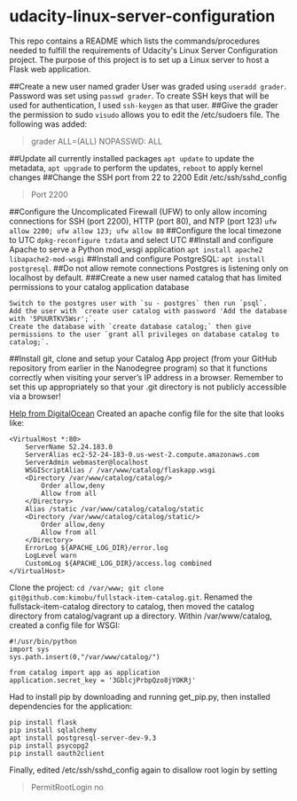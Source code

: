 # udacity-linux-server-configuration
This repo contains a README which lists the commands/procedures needed to fulfill the requirements of Udacity's Linux Server Configuration project. The purpose of this project is to set up a Linux server to host a Flask web application.

##Create a new user named grader
User was graded using `useradd grader`. Password was set using `passwd grader`. To create SSH keys that will be used for authentication, I used `ssh-keygen` as that user.
##Give the grader the permission to sudo
`visudo` allows you to edit the /etc/sudoers file. The following was added: 
>grader  ALL=(ALL) NOPASSWD: ALL

##Update all currently installed packages
`apt update` to update the metadata, `apt upgrade` to perform the updates, `reboot` to apply kernel changes
##Change the SSH port from 22 to 2200
Edit /etc/ssh/sshd_config 
>Port 2200

##Configure the Uncomplicated Firewall (UFW) to only allow incoming connections for SSH (port 2200), HTTP (port 80), and NTP (port 123)
`ufw allow 2200; ufw allow 123; ufw allow 80`
##Configure the local timezone to UTC
`dpkg-reconfigure tzdata` and select UTC
##Install and configure Apache to serve a Python mod_wsgi application
`apt install apache2 libapache2-mod-wsgi`
##Install and configure PostgreSQL:
`apt install postgresql`. 
##Do not allow remote connections
Postgres is listening only on localhost by default.
###Create a new user named catalog that has limited permissions to your catalog application database

    Switch to the postgres user with `su - postgres` then run `psql`. 
    Add the user with `create user catalog with password 'Add the database with '5PUURTKV5Wsr';`. 
    Create the database with `create database catalog;` then give permissions to the user `grant all privileges on database catalog to catalog;`.
    
##Install git, clone and setup your Catalog App project (from your GitHub repository from earlier in the Nanodegree program) so that it functions correctly when visiting your server’s IP address in a browser. Remember to set this up appropriately so that your .git directory is not publicly accessible via a browser! 

[Help from DigitalOcean](https://www.google.com/url?sa=t&rct=j&q=&esrc=s&source=web&cd=4&cad=rja&uact=8&ved=0ahUKEwiSzoXevvTRAhVKOSYKHXcvAskQFggyMAM&url=https%3A%2F%2Fwww.digitalocean.com%2Fcommunity%2Ftutorials%2Fhow-to-deploy-a-flask-application-on-an-ubuntu-vps&usg=AFQjCNGutS1Ufl5TuhsY-RAUJrPmerKpMA&sig2=xQkvf4FmGEU9s0BibSVyCQ)
Created an apache config file for the site that looks like:

    <VirtualHost *:80>
        ServerName 52.24.183.0
        ServerAlias ec2-52-24-183-0.us-west-2.compute.amazonaws.com
        ServerAdmin webmaster@localhost
        WSGIScriptAlias / /var/www/catalog/flaskapp.wsgi
        <Directory /var/www/catalog/catalog/>
            Order allow,deny
            Allow from all
        </Directory>
        Alias /static /var/www/catalog/catalog/static
        <Directory /var/www/catalog/catalog/static/>
            Order allow,deny
            Allow from all
        </Directory>
        ErrorLog ${APACHE_LOG_DIR}/error.log
        LogLevel warn
        CustomLog ${APACHE_LOG_DIR}/access.log combined
    </VirtualHost>

Clone the project:
`cd /var/www; git clone git@github.com:kimobu/fullstack-item-catalog.git`. Renamed the fullstack-item-catalog directory to catalog, then moved the catalog directory from catalog/vagrant up a directory. Within /var/www/catalog, created a config file for WSGI:

    #!/usr/bin/python
    import sys
    sys.path.insert(0,"/var/www/catalog/")
    
    from catalog import app as application
    application.secret_key = '3GblcjPrbpQzo8jYOKRj'
    
Had to install pip by downloading and running get_pip.py, then installed dependencies for the application:

    pip install flask
    pip install sqlalchemy
    apt install postgresql-server-dev-9.3
    pip install psycopg2
    pip install oauth2client


Finally, edited /etc/ssh/sshd_config again to disallow root login by setting
> PermitRootLogin no


